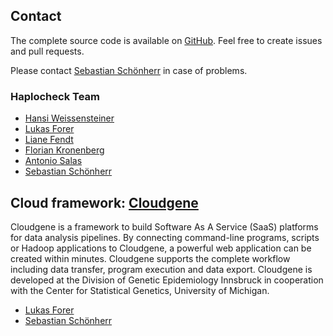 
## Contact

The complete source code is available on [GitHub](https://github.com/genepi/haplocheck). Feel free to create issues and pull requests. 

Please contact [Sebastian Schönherr](mailto:sebastian.schoenherr@i-med.ac.at) in case of problems.

### Haplocheck Team

* [Hansi Weissensteiner](mailto:hansi.weissensteiner@i-med.ac.at)
* [Lukas Forer](mailto:lukas.forer@i-med.ac.at)
* [Liane Fendt](mailto:liane.fendt@i-med.ac.at)
* [Florian Kronenberg](mailto:florian.kronenberg@i-med.ac.at)
* [Antonio Salas](mailto:antonio.salas@usc.es)
* [Sebastian Schönherr](mailto:sebastian.schoenherr@i-med.ac.at)

## Cloud framework: [Cloudgene](http://www.cloudgene.io)

Cloudgene is a framework to build Software As A Service (SaaS) platforms for data analysis pipelines. By connecting command-line programs, scripts or Hadoop applications to Cloudgene, a powerful web application can be created within minutes. Cloudgene supports the complete workflow including data transfer, program execution and data export. Cloudgene is developed at the Division of Genetic Epidemiology Innsbruck in cooperation with the Center for Statistical Genetics, University of Michigan.

* [Lukas Forer](mailto:lukas.forer@i-med.ac.at)
* [Sebastian Schönherr](mailto:sebastian.schoenherr@i-med.ac.at)